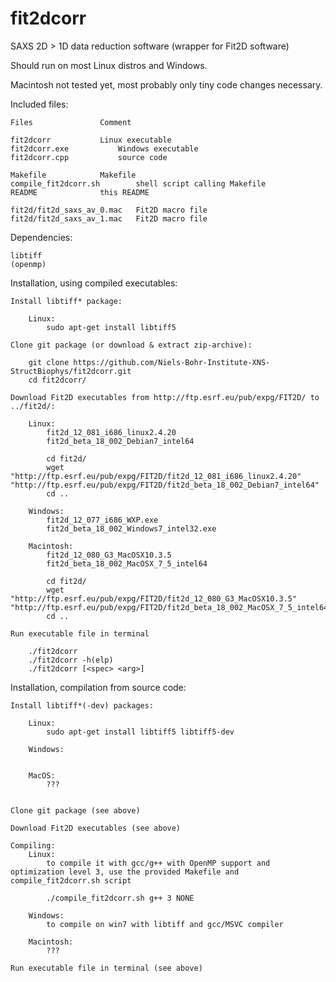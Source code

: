 # fit2dcorr
SAXS 2D > 1D data reduction software (wrapper for Fit2D software)



Should run on most Linux distros and Windows.

Macintosh not tested yet, most probably only tiny code changes necessary.


Included files:

	Files				Comment

	fit2dcorr			Linux executable
	fit2dcorr.exe			Windows executable
	fit2dcorr.cpp			source code

	Makefile			Makefile
	compile_fit2dcorr.sh		shell script calling Makefile
	README				this README

	fit2d/fit2d_saxs_av_0.mac	Fit2D macro file
	fit2d/fit2d_saxs_av_1.mac	Fit2D macro file


Dependencies:

	libtiff
	(openmp)


Installation, using compiled executables:

	Install libtiff* package:

		Linux:
			sudo apt-get install libtiff5

	Clone git package (or download & extract zip-archive):

		git clone https://github.com/Niels-Bohr-Institute-XNS-StructBiophys/fit2dcorr.git
		cd fit2dcorr/

	Download Fit2D executables from http://ftp.esrf.eu/pub/expg/FIT2D/ to ../fit2d/:

		Linux:
			fit2d_12_081_i686_linux2.4.20
			fit2d_beta_18_002_Debian7_intel64

			cd fit2d/
			wget "http://ftp.esrf.eu/pub/expg/FIT2D/fit2d_12_081_i686_linux2.4.20" "http://ftp.esrf.eu/pub/expg/FIT2D/fit2d_beta_18_002_Debian7_intel64"
			cd ..

		Windows:
			fit2d_12_077_i686_WXP.exe
			fit2d_beta_18_002_Windows7_intel32.exe

		Macintosh:
			fit2d_12_080_G3_MacOSX10.3.5
			fit2d_beta_18_002_MacOSX_7_5_intel64

			cd fit2d/
			wget "http://ftp.esrf.eu/pub/expg/FIT2D/fit2d_12_080_G3_MacOSX10.3.5" "http://ftp.esrf.eu/pub/expg/FIT2D/fit2d_beta_18_002_MacOSX_7_5_intel64"
			cd ..

	Run executable file in terminal 

		./fit2dcorr
		./fit2dcorr -h(elp)
		./fit2dcorr [<spec> <arg>]



Installation, compilation from source code:

	Install libtiff*(-dev) packages:

		Linux:
			sudo apt-get install libtiff5 libtiff5-dev

		Windows:


		MacOS:
			???


	Clone git package (see above)

	Download Fit2D executables (see above)

	Compiling:
		Linux:
			to compile it with gcc/g++ with OpenMP support and optimization level 3, use the provided Makefile and compile_fit2dcorr.sh script

			./compile_fit2dcorr.sh g++ 3 NONE

		Windows:
			to compile on win7 with libtiff and gcc/MSVC compiler

		Macintosh:
			???

	Run executable file in terminal (see above)









